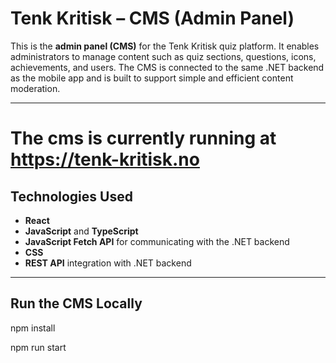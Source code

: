 # Tenk Kritisk – CMS (Admin Panel)

This is the **admin panel (CMS)** for the Tenk Kritisk quiz platform. It enables administrators to manage content such as quiz sections, questions, icons, achievements, and users. The CMS is connected to the same .NET backend as the mobile app and is built to support simple and efficient content moderation.

---

# The cms is currently running at https://tenk-kritisk.no

## Technologies Used

- **React**
- **JavaScript** and **TypeScript**
- **JavaScript Fetch API** for communicating with the .NET backend
- **CSS**
- **REST API** integration with .NET backend

---

## Run the CMS Locally

npm install

npm run start

